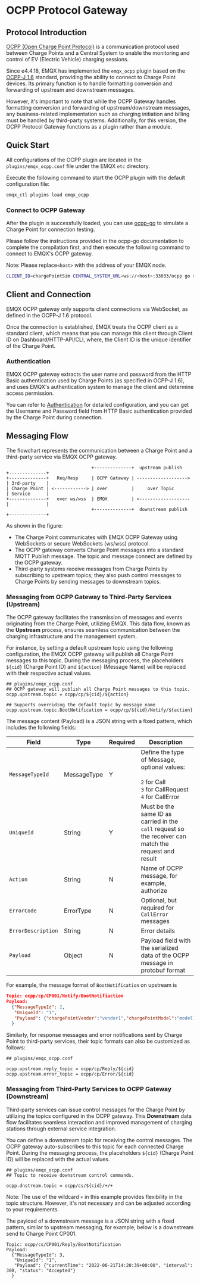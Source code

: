 # OCPP Protocol Gateway

## Protocol Introduction

[OCPP (Open Charge Point Protocol)](https://www.openchargealliance.org/) is a communication protocol used between Charge Points and a Central System to enable the monitoring and control of EV (Electric Vehicle) charging sessions.

Since e4.4.18, EMQX has implemented the `emqx_ocpp` plugin based on the [OCPP-J 1.6](https://www.openchargealliance.org/protocols/ocpp-16/) standard, providing the ability to connect to Charge Point devices. Its primary function is to handle formatting conversion and forwarding of upstream and downstream messages.

However, it's important to note that while the OCPP Gateway handles formatting conversion and forwarding of upstream/downstream messages, any business-related implementation such as charging initiation and billing must be handled by third-party systems. Additionally, for this version, the OCPP Protocol Gateway functions as a plugin rather than a module.

## Quick Start

All configurations of the OCPP plugin are located in the `plugins/emqx_ocpp.conf` file under the EMQX `etc` directory.

Execute the following command to start the OCPP plugin with the default configuration file:
```bash
emqx_ctl plugins load emqx_ocpp
```

### Connect to OCPP Gateway

After the plugin is successfully loaded, you can use [ocpp-go](https://github.com/lorenzodonini/ocpp-go) to simulate a Charge Point for connection testing.

Please follow the instructions provided in the ocpp-go documentation to complete the compilation
first, and then execute the following command to connect to EMQX's OCPP gateway.

Note: Please replace`<host>` with the address of your EMQX node.
```bash
CLIENT_ID=chargePointSim CENTRAL_SYSTEM_URL=ws://<host>:33033/ocpp go run example/1.6/cp/*.go
```

## Client and Connection

EMQX OCPP gateway only supports client connections via WebSocket, as defined in the OCPP-J 1.6 protocol.

Once the connection is established, EMQX treats the OCPP client as a standard client, which means that you can manage this client through Client ID on Dashboard/HTTP-API/CLI, where, the Client ID is the unique identifier of the Charge Point.

### Authentication

EMQX OCPP gateway extracts the user name and password from the HTTP Basic authentication used by Charge Points (as specified in OCPP-J 1.6), and uses EMQX's authentication system to manage the client and determine access permission.

You can refer to [Authentication](../advanced/auth.md) for detailed configuration, and you can get the Username and Password field from HTTP Basic authentication provided by the Charge Point during connection.

## Messaging Flow

The flowchart represents the communication between a Charge Point and a third-party service via EMQX OCPP gateway.

```
                                +--------------+  upstream publish    +--------------+
+--------------+   Req/Resp     | OCPP Gateway | -------------------> | 3rd-party    |
| Charge Point | <------------> | over         |     over Topic       | Service      |
+--------------+   over ws/wss  | EMQX         | <------------------- |              |
                                +--------------+  downstream publish  +--------------+
```

As shown in the figure:
- The Charge Point communicates with EMQX OCPP Gateway using WebSockets or secure WebSockets (ws/wss) protocol.
- The OCPP gateway converts Charge Point messages into a standard MQTT Publish message. The topic and message connect are defined by the OCPP gateway.
- Third-party systems receive messages from Charge Points by subscribing to upstream topics;
  they also push control messages to Charge Points by sending messages to downstream topics.

### Messaging from OCPP Gateway to Third-Party Services (Upstream)

The OCPP gateway facilitates the transmission of messages and events originating from the Charge Point, utilizing EMQX. This data flow, known as the **Upstream** process, ensures seamless communication between the charging infrastructure and the management system.

For instance, by setting a default upstream topic using the following configuration, the EMQX OCPP gateway will publish all Charge Point messages to this topic. During the messaging process, the placeholders `${cid}` (Charge Point ID) and `${action}` (Message Name) will be replaced with their respective actual values.

```hcl
## plugins/emqx_ocpp.conf
## OCPP gateway will publish all Charge Point messages to this topic.
ocpp.upstream.topic = ocpp/cp/${cid}/${action}

## Supports overriding the default topic by message name
ocpp.upstream.topic.BootNotification = ocpp/cp/${cid}/Notify/${action}
```

The message content (Payload) is a JSON string with a fixed pattern, which includes the following fields:

| Field              | Type        | Required | Description |
| ------------------ | ----------- | -------- | ---- |
| `MessageTypeId`    | MessageType | Y       | Define the type of Message, optional values: <br><br/>`2` for Call<br>`3` for CallRequest<br>`4` for CallError |
| `UniqueId`         | String      | Y       | Must be the same ID  as carried in the `call` request so the receiver can match the request and result |
| `Action`           | String      | N       | Name of OCPP message, for example, authorize |
| `ErrorCode`        | ErrorType   | N       | Optional, but required for `CallError` messages |
| `ErrorDescription` | String      | N       | Error details |
| `Payload`          | Object      | N       | Payload field with the serialized data of the OCPP message in protobuf format |

For example, the message format of `BootNotification` on upstream is
```json
Topic: ocpp/cp/CP001/Notify/BootNotifiaction
Payload:
  {"MessageTypeId": 2,
   "UniqueId": "1",
   "Payload": {"chargePointVendor":"vendor1","chargePointModel":"model1"}
  }
```

Similarly, for response messages and error notifications sent by Charge Point to third-party services,
their topic formats can also be customized as follows:

```hcl
## plugins/emqx_ocpp.conf

ocpp.upstream.reply_topic = ocpp/cp/Reply/${cid}
ocpp.upstream.error_topic = ocpp/cp/Error/${cid}
```

### Messaging from Third-Party Services to OCPP Gateway (Downstream)

Third-party services can issue control messages for the Charge Point by utilizing the topics configured in the OCPP gateway. This **Downstream** data flow facilitates seamless interaction and improved management of charging stations through external service integration.

You can define a downstream topic for receiving the control messages. The OCPP gateway auto-subscribes to this topic for each connected Charge Point. During the messaging process, the placeholders `${cid}` (Charge Point ID) will be replaced with the actual values.

```
## plugins/emqx_ocpp.conf
## Topic to receive downstream control commands.

ocpp.dnstream.topic = ocpp/cs/${cid}/+/+
```

Note: The use of the wildcard `+` in this example provides flexibility in the topic structure. However, it's not necessary and can be adjusted according to your requirements.

The payload of a downstream message is a JSON string with a fixed pattern, similar to upstream messaging, for example, below is a downstream send to Charge Point CP001.

```
Topic: ocpp/cs/CP001/Reply/BootNotification
Payload:
  {"MessageTypeId": 3,
   "UniqueId": "1",
   "Payload": {"currentTime": "2022-06-21T14:20:39+00:00", "interval": 300, "status": "Accepted"}
  }
```
